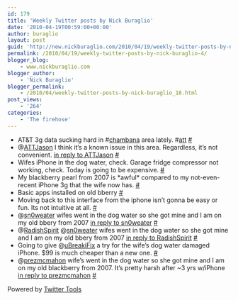 ```yaml
---
id: 179
title: 'Weekly Twitter posts by Nick Buraglio'
date: '2010-04-19T00:59:00+00:00'
author: buraglio
layout: post
guid: 'http://new.nickburaglio.com/2010/04/19/weekly-twitter-posts-by-nick-buraglio-4/'
permalink: /2010/04/19/weekly-twitter-posts-by-nick-buraglio-4/
blogger_blog:
    - www.nickburaglio.com
blogger_author:
    - 'Nick Buraglio'
blogger_permalink:
    - /2010/04/weekly-twitter-posts-by-nick-buraglio_18.html
post_views:
    - '264'
categories:
    - 'The firehose'
---
```


- AT&amp;T 3g data sucking hard in #[chambana](http://search.twitter.com/search?q=%23chambana) area lately. #[att](http://search.twitter.com/search?q=%23att) [\#](http://twitter.com/buraglio/statuses/12249087589)
- @[ATTJason](http://twitter.com/ATTJason) I think it’s a known issue in this area. Regardless, it’s not convenient. [in reply to ATTJason](http://twitter.com/ATTJason/statuses/12252899459) [\#](http://twitter.com/buraglio/statuses/12255533233)
- Wifes iPhone in the dog water, check. Garage fridge compressor not working, check. Today is going to be expensive. [\#](http://twitter.com/buraglio/statuses/12364549620)
- My blackberry pearl from 2007 is \*awful\* compared to my not-even-recent iPhone 3g that the wife now has. [\#](http://twitter.com/buraglio/statuses/12371902820)
- Basic apps installed on old bberry [\#](http://twitter.com/buraglio/statuses/12396222698)
- Moving back to this interface from the iphone isn’t gonna be easy or fun. Its not intuitive at all. [\#](http://twitter.com/buraglio/statuses/12396373079)
- @[sn0weater](http://twitter.com/sn0weater) wifes went in the dog water so she got mine and I am on my old bbery from 2007 [in reply to sn0weater](http://twitter.com/sn0weater/statuses/12396585931) [\#](http://twitter.com/buraglio/statuses/12398266662)
- @[RadishSpirit](http://twitter.com/RadishSpirit) @[sn0weater](http://twitter.com/sn0weater) wifes went in the dog water so she got mine and I am on my old bbery from 2007 [in reply to RadishSpirit](http://twitter.com/RadishSpirit/statuses/12398262607) [\#](http://twitter.com/buraglio/statuses/12399098689)
- Going to give @[uBreakiFix](http://twitter.com/uBreakiFix) a try for the wife’s dog water damaged iPhone. $99 is much cheaper than a new one. [\#](http://twitter.com/buraglio/statuses/12423636455)
- @[prezmcmahon](http://twitter.com/prezmcmahon) wife’s went in the dog water so she got mine and I am on my old blackberry from 2007. It’s pretty harsh after ~3 yrs w/iPhone [in reply to prezmcmahon](http://twitter.com/prezmcmahon/statuses/12400422311) [\#](http://twitter.com/buraglio/statuses/12423759195)

Powered by [Twitter Tools](http://alexking.org/projects/wordpress)